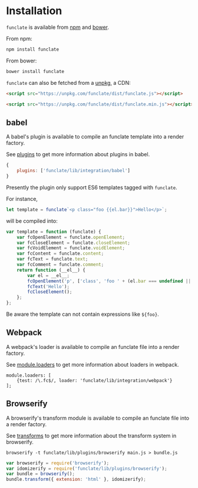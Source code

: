 # Installation

`funclate` is available from [npm](https://www.npmjs.com/package/funclate) and [bower](http://bower.io/search/?q=funclate).

From npm:
```bash
npm install funclate
```

From bower:
```bash
bower install funclate
```

`funclate` can also be fetched from a [unpkg](https://unpkg.com), a CDN:

```html
<script src="https://unpkg.com/funclate/dist/funclate.js"></script>
```

```html
<script src="https://unpkg.com/funclate/dist/funclate.min.js"></script>
```

## babel

A babel's plugin is available to compile an funclate template into a render factory.

See [plugins](http://babeljs.io/docs/advanced/plugins) to get more information about plugins in babel.

```javascript
{
    plugins: ['funclate/lib/integration/babel']
}
```

Presently the plugin only support ES6 templates tagged with `funclate`.

For instance,
```javascript
let template = funclate`<p class="foo {{el.bar}}">Hello</p>`;
```
will be compiled into:
```javascript
var template = function (funclate) {
    var fcOpenElement = funclate.openElement;
    var fcCloseElement = funclate.closeElement;
    var fcVoidElement = funclate.voidElement;
    var fcContent = funclate.content;
    var fcText = funclate.text;
    var fcComment = funclate.comment;
    return function (__el__) {
        var el = __el__;
        fcOpenElement('p', ['class', 'foo ' + (el.bar === undefined || el.bar === null ? '' : el.bar)], [], undefined);
        fcText('Hello');
        fcCloseElement();
    };
};
```
Be aware the template can not contain expressions like ``${foo}``.

## Webpack

A webpack's loader is available to compile an funclate file into a render factory.

See [module.loaders](http://webpack.github.io/docs/configuration.html#module-loaders) to get more information about loaders in webpack.

```
module.loaders: [
    {test: /\.fc$/, loader: 'funclate/lib/integration/webpack'}
];
```

## Browserify

A browserify's transform module is available to compile an funclate file into a render factory.

See [transforms](https://github.com/substack/browserify-handbook#transforms) to get more information about the transform system in browserify.

```shell
browserify -t funclate/lib/plugins/browserify main.js > bundle.js
```

```javascript
var browserify = require('browserify');
var idomizerify = require('funclate/lib/plugins/browserify');
var bundle = browserify();
bundle.transform({ extension: 'html' }, idomizerify);
```
